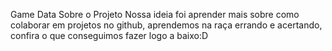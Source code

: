 Game Data
Sobre o Projeto
Nossa ideia foi aprender mais sobre como colaborar em projetos no github, aprendemos na raça errando e acertando, confira o que conseguimos fazer logo a baixo:D
